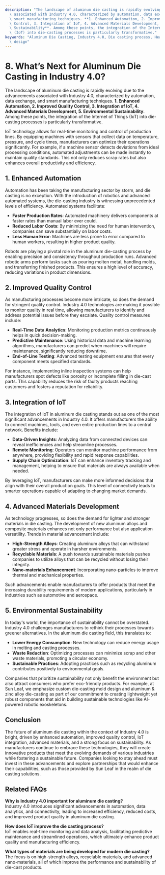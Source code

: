 ```yaml
---
description: "The landscape of aluminum die casting is rapidly evolving due to the advancements\
  \ associated with Industry 4.0, characterized by automation, data exchange, and\
  \ smart manufacturing techniques. **1. Enhanced Automation, 2. Improved Quality\
  \ Control, 3. Integration of IoT, 4. Advanced Materials Development, 5. Environmental\
  \ Sustainability**. Among these points, the integration of the Internet of Things\
  \ (IoT) into die-casting processes is particularly transformative."
keywords: "Aluminum Die Casting, Industry 4.0, Die casting process, Heat dissipation optimization\
  \ design"
---
```

# 8. What’s Next for Aluminum Die Casting in Industry 4.0?

The landscape of aluminum die casting is rapidly evolving due to the advancements associated with Industry 4.0, characterized by automation, data exchange, and smart manufacturing techniques. **1. Enhanced Automation, 2. Improved Quality Control, 3. Integration of IoT, 4. Advanced Materials Development, 5. Environmental Sustainability**. Among these points, the integration of the Internet of Things (IoT) into die-casting processes is particularly transformative.

IoT technology allows for real-time monitoring and control of production lines. By equipping machines with sensors that collect data on temperature, pressure, and cycle times, manufacturers can optimize their operations significantly. For example, if a machine sensor detects deviations from ideal processing conditions, automated adjustments can be made instantly to maintain quality standards. This not only reduces scrap rates but also enhances overall productivity and efficiency.

## **1. Enhanced Automation**

Automation has been taking the manufacturing sector by storm, and die casting is no exception. With the introduction of robotics and advanced automated systems, the die-casting industry is witnessing unprecedented levels of efficiency. Automated systems facilitate:

- **Faster Production Rates**: Automated machinery delivers components at faster rates than manual labor ever could.
- **Reduced Labor Costs**: By minimizing the need for human intervention, companies can save substantially on labor costs.
- **Less Human Error**: Machines are less prone to error compared to human workers, resulting in higher product quality.

Robots are playing a pivotal role in the aluminum die-casting process by enabling precision and consistency throughout production runs. Advanced robotic arms perform tasks such as pouring molten metal, handling molds, and transferring finished products. This ensures a high level of accuracy, reducing variations in product dimensions.

## **2. Improved Quality Control**

As manufacturing processes become more intricate, so does the demand for stringent quality control. Industry 4.0 technologies are making it possible to monitor quality in real time, allowing manufacturers to identify and address potential issues before they escalate. Quality control measures include:

- **Real-Time Data Analytics**: Monitoring production metrics continuously helps in quick decision-making.
- **Predictive Maintenance**: Using historical data and machine learning algorithms, manufacturers can predict when machines will require maintenance, significantly reducing downtime.
- **End-of-Line Testing**: Advanced testing equipment ensures that every component meets specified standards.

For instance, implementing inline inspection systems can help manufacturers spot defects like porosity or incomplete filling in die-cast parts. This capability reduces the risk of faulty products reaching customers and fosters a reputation for reliability.

## **3. Integration of IoT**

The integration of IoT in aluminum die casting stands out as one of the most significant advancements in Industry 4.0. It offers manufacturers the ability to connect machines, tools, and even entire production lines to a central network. Benefits include:

- **Data-Driven Insights**: Analyzing data from connected devices can reveal inefficiencies and help streamline processes.
- **Remote Monitoring**: Operators can monitor machine performance from anywhere, providing flexibility and rapid response capabilities.
- **Supply Chain Optimization**: IoT can enhance inventory tracking and management, helping to ensure that materials are always available when needed.

By leveraging IoT, manufacturers can make more informed decisions that align with their overall production goals. This level of connectivity leads to smarter operations capable of adapting to changing market demands.

## **4. Advanced Materials Development**

As technology progresses, so does the demand for lighter and stronger materials in die casting. The development of new aluminum alloys and composite materials enhances not only performance but also application versatility. Trends in material advancement include:

- **High-Strength Alloys**: Creating aluminum alloys that can withstand greater stress and operate in harsher environments.
- **Recyclable Materials**: A push towards sustainable materials pushes companies to utilize alloys that can be recycled without losing their integrity.
- **Nano-materials Enhancement**: Incorporating nano-particles to improve thermal and mechanical properties.

Such advancements enable manufacturers to offer products that meet the increasing durability requirements of modern applications, particularly in industries such as automotive and aerospace.

## **5. Environmental Sustainability**

In today's world, the importance of sustainability cannot be overstated. Industry 4.0 challenges manufacturers to rethink their processes towards greener alternatives. In the aluminum die casting field, this translates to:

- **Lower Energy Consumption**: New technology can reduce energy usage in melting and casting processes.
- **Waste Reduction**: Optimizing processes can minimize scrap and other waste materials, promoting a circular economy.
- **Sustainable Practices**: Adopting practices such as recycling aluminum contributes positively to environmental goals.

Companies that prioritize sustainability not only benefit the environment but also attract consumers who prefer eco-friendly products. For example, at Sun Leaf, we emphasize custom die-casting mold design and aluminum & zinc alloy die-casting as part of our commitment to creating lightweight yet robust components that aid in building sustainable technologies like AI-powered robotic exoskeletons.

## Conclusion

The future of aluminum die casting within the context of Industry 4.0 is bright, driven by enhanced automation, improved quality control, IoT integration, advanced materials, and a strong focus on sustainability. As manufacturers continue to embrace these technologies, they will create innovative products that meet the evolving demands of various industries while fostering a sustainable future. Companies looking to stay ahead must invest in these advancements and explore partnerships that would enhance their capabilities, such as those provided by Sun Leaf in the realm of die casting solutions.

## Related FAQs

**Why is Industry 4.0 important for aluminum die casting?**  
Industry 4.0 introduces significant advancements in automation, data analytics, and connectivity, leading to increased efficiency, reduced costs, and improved product quality in aluminum die casting.

**How does IoT improve the die casting process?**  
IoT enables real-time monitoring and data analysis, facilitating predictive maintenance and streamlined operations, which ultimately enhance product quality and manufacturing efficiency.

**What types of materials are being developed for modern die casting?**  
The focus is on high-strength alloys, recyclable materials, and advanced nano-materials, all of which improve the performance and sustainability of die-cast products.
